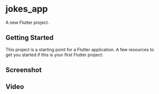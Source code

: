 # jokes_app

A new Flutter project.

## Getting Started
This project is a starting point for a Flutter application.
A few resources to get you started if this is your first Flutter project:

## Screenshot

## Video